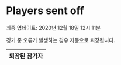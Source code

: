 # Players sent off
최종 업데이트: 2020년 12월 18일 12시 11분


경기 중 오류가 발생하는 경우 자동으로 퇴장됩니다.


| 퇴장된 참가자 |
|:---:|